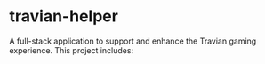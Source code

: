 # travian-helper
A full-stack application to support and enhance the Travian gaming experience.   This project includes:

